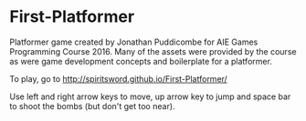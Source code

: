 # First-Platformer
Platformer game created by Jonathan Puddicombe for AIE Games Programming Course 2016. Many of the assets were provided by the course as were game development concepts and boilerplate for a platformer.

To play, go to http://spiritsword.github.io/First-Platformer/

Use left and right arrow keys to move, up arrow key to jump and space bar to shoot the bombs (but don't get too near).
